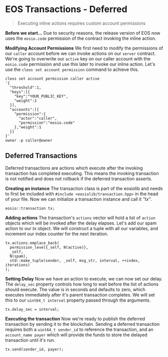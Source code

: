 # EOS Transactions - Deferred
> Executing inline actions requires custom account permissions

**Before we start...**
Due to security reasons, the release version of EOS now uses the `eosio.code` permission of the contract invoking the inline action.

**Modifying Account Permissions**
We first need to modify the permissions of our `caller` account before we can invoke actions on our `server` contract. We're going to overwrite our `active` key on our caller account with the `eosio.code` permission and use this later to invoke our inline action. Let's use the `cleos set account permission` command to achieve this.
```
cleos set account permission caller active
'{
  "threshold":1,
  "keys":[{
    "key":"YOUR_PUBLIC_KEY",
    "weight":1
  }],
  "accounts":[{
    "permission":{
      "actor":"caller",
      "permission":"eosio.code"
    },"weight":1
  }]
}'
owner -p caller@owner
```
## Deferred Transactions
Deferred transactions are actions which execute after the invoking transaction has completed executing. This means the invoking transaction is not notified and does not rollback if the deferred transaction asserts.

**Creating an instance**
The transaction class is part of the eosiolib and needs to first be included with `#include <eosiolib/transaction.hpp>` in the head of your file. Now we can initialize a transaction instance and call it *"tx"*.
```
eosio::transaction tx;
```
**Adding actions**
The transaction's `actions` vector will hold a list of `action` objects which will be invoked after the delay elapses. Let's add our spam action to our *tx* object. We will construct a tuple with all our variables, and increment our index counter for the next iteration.
```
tx.actions.emplace_back(
  permission_level{_self, N(active)},
  _self,
  N(spam),
  std::make_tuple(sender, _self, msg_str, interval, ++index, iterations)
);
```

**Setting Delay**
Now we have an action to execute, we can now set our delay. The `delay_sec` property controls how long to wait before the list of actions should execute. The value is in seconds and defaults to zero, which executes immediately after it's parent transaction completes. We will set this to our `uint64_t interval` property passed through the arguments.
```
tx.delay_sec = interval;
```

**Executing the transaction**
Now we're ready to publish the deferred transaction by sending it to the blockchain. Sending a deferred transaction requires both a `uint64_t sender_id` to reference the transaction, and an `account_name payer` which will provide the funds to store the delayed transaction until it's run.
```
tx.send(sender_id, payer);
```